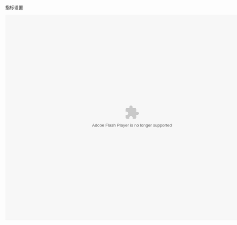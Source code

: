 指标设置

<embed src="http://resource.3cwdb.com/kailong-donghua/khzbsd.swf" width="800" height="650"  pluginspage="http://www.macromedia.com/go/getflashplayer" 
type="application/x-shockwave-flash" ></embed>